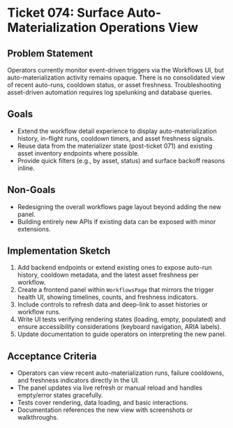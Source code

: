 # Ticket 074: Surface Auto-Materialization Operations View

## Problem Statement
Operators currently monitor event-driven triggers via the Workflows UI, but auto-materialization activity remains opaque. There is no consolidated view of recent auto-runs, cooldown status, or asset freshness. Troubleshooting asset-driven automation requires log spelunking and database queries.

## Goals
- Extend the workflow detail experience to display auto-materialization history, in-flight runs, cooldown timers, and asset freshness signals.
- Reuse data from the materializer state (post-ticket 071) and existing asset inventory endpoints where possible.
- Provide quick filters (e.g., by asset, status) and surface backoff reasons inline.

## Non-Goals
- Redesigning the overall workflows page layout beyond adding the new panel.
- Building entirely new APIs if existing data can be exposed with minor extensions.

## Implementation Sketch
1. Add backend endpoints or extend existing ones to expose auto-run history, cooldown metadata, and the latest asset freshness per workflow.
2. Create a frontend panel within `WorkflowsPage` that mirrors the trigger health UI, showing timelines, counts, and freshness indicators.
3. Include controls to refresh data and deep-link to asset histories or workflow runs.
4. Write UI tests verifying rendering states (loading, empty, populated) and ensure accessibility considerations (keyboard navigation, ARIA labels).
5. Update documentation to guide operators on interpreting the new panel.

## Acceptance Criteria
- Operators can view recent auto-materialization runs, failure cooldowns, and freshness indicators directly in the UI.
- The panel updates via live refresh or manual reload and handles empty/error states gracefully.
- Tests cover rendering, data loading, and basic interactions.
- Documentation references the new view with screenshots or walkthroughs.

